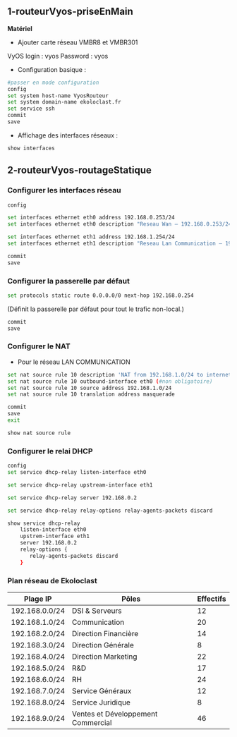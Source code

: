 ## 1-routeurVyos-priseEnMain

**Matériel**
- Ajouter carte réseau VMBR8 et VMBR301

VyOS login : vyos
Password : vyos

- Configuration basique :

```bash
#passer en mode configuration
config
set system host-name VyosRouteur
set system domain-name ekoloclast.fr
set service ssh
commit
save
```

- Affichage des interfaces réseaux :

```bash
show interfaces
```

## 2-routeurVyos-routageStatique

### Configurer les interfaces réseau

```bash
config
```

```bash
set interfaces ethernet eth0 address 192.168.0.253/24
set interfaces ethernet eth0 description "Reseau Wan – 192.168.0.253/24" 
```

```bash
set interfaces ethernet eth1 address 192.168.1.254/24
set interfaces ethernet eth1 description "Reseau Lan Communication – 192.168.1.254/24" 
```
```bash
commit
save
```

###  Configurer la passerelle par défaut
```bash
set protocols static route 0.0.0.0/0 next-hop 192.168.0.254
```
(Définit la passerelle par défaut pour tout le trafic non-local.)
```bash
commit
save
```


### Configurer le NAT
- Pour le réseau LAN COMMUNICATION
```bash
set nat source rule 10 description 'NAT from 192.168.1.0/24 to internet'
set nat source rule 10 outbound-interface eth0 (#non obligatoire)
set nat source rule 10 source address 192.168.1.0/24
set nat source rule 10 translation address masquerade
```
```bash
commit
save
exit
```
```bash
show nat source rule
```

### Configurer le relai DHCP
```bash
config
set service dhcp-relay listen-interface eth0
```
```bash
set service dhcp-relay upstream-interface eth1
```
```bash
set service dhcp-relay server 192.168.0.2
```
```bash
set service dhcp-relay relay-options relay-agents-packets discard
```

```bash
show service dhcp-relay
    listen-interface eth0
    upstrem-interface eth1
    server 192.168.0.2
    relay-options {
       relay-agents-packets discard
    }
```


### Plan réseau de Ekoloclast

|Plage IP | Pôles | Effectifs |
| ---- |  ---- | ------ | 
| 192.168.0.0/24 | DSI  &  Serveurs | 12 |
| 192.168.1.0/24 | Communication | 20 |
|192.168.2.0/24 | Direction Financière | 14 |
| 192.168.3.0/24 | Direction Générale | 8 |
| 192.168.4.0/24 | Direction Marketing | 22 |
| 192.168.5.0/24 | R&D | 17 |
| 192.168.6.0/24 | RH | 24 |
| 192.168.7.0/24 | Service Généraux | 12 |
| 192.168.8.0/24 | Service Juridique | 8 |
| 192.168.9.0/24 | Ventes et Développement Commercial | 46 |
